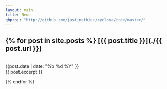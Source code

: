 ```yaml
---
layout: main
title: News
ghproj: "http://github.com/justinethier/cyclone/tree/master/"
---
```


{% for post in site.posts %}
  [{{ post.title }}](./{{ post.url }})
  ------------------------------------

  <br />
  <span class="date-labels">{{post.date | date: "%b %d %Y" }}</span>
  <br />
  {{ post.excerpt }}
  <br />

{% endfor %}

